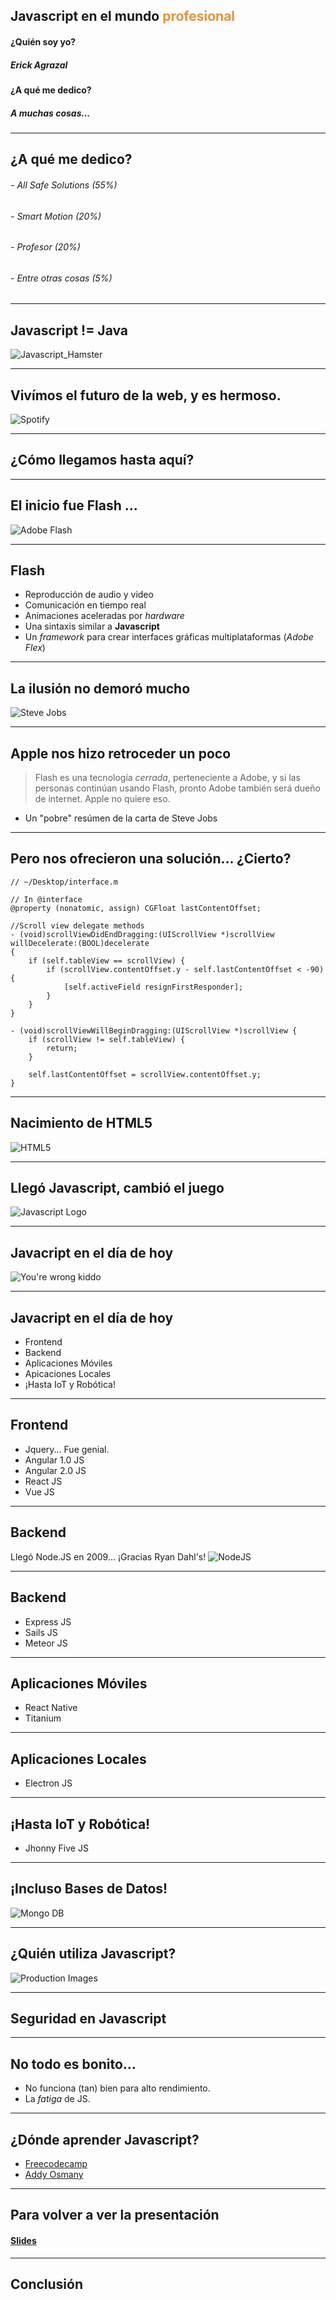 ## Javascript en el mundo <span style="color: #e49436">profesional</span>
#### ¿Quién soy yo?
##### Erick Agrazal
#### ¿A qué me dedico?
##### A muchas cosas...

---

¿A qué me dedico?
-----------------
###### - All Safe Solutions (55%)
###### - Smart Motion (20%)
###### - Profesor (20%)
###### - Entre otras cosas (5%)

---

Javascript != Java
------------------

![Javascript_Hamster](assets/java_vs_javascript.png)

---

## Vivímos el futuro de la web, y es hermoso.
![Spotify](https://cdn-images-1.medium.com/max/800/1*7L09qgc4Xnz_vRVAKW-hhg.png)

---

## ¿Cómo llegamos hasta aquí?

---

El inicio fue Flash ...
------------------

![Adobe Flash](https://addons.cdn.mozilla.net/user-media/previews/full/144/144974.png?modified=1413224838 "Logo de Adobe Flash")

---

Flash
-----

- Reproducción de audio y video
- Comunicación en tiempo real
- Animaciones aceleradas por _hardware_
- Una sintaxis similar a **Javascript**
- Un *framework* para crear interfaces gráficas multiplataformas (*Adobe Flex*) 

---

La ilusión no demoró mucho
--------------------------

![Steve Jobs](https://qph.ec.quoracdn.net/main-qimg-2fd2f7529b33f1ccd1f95d62ad0a66e2-c "Imagen de Steve Jobs")

---

Apple nos hizo retroceder un poco
---------------------------------

>Flash es una tecnología *cerrada*, perteneciente a Adobe, y si las personas continúan usando Flash, pronto Adobe también será dueño de internet. Apple no quiere eso.
- Un "pobre" resúmen de la carta de Steve Jobs


---

Pero nos ofrecieron una solución... ¿Cierto?
--------------------------------------------

```
// ~/Desktop/interface.m

// In @interface
@property (nonatomic, assign) CGFloat lastContentOffset;

//Scroll view delegate methods
- (void)scrollViewDidEndDragging:(UIScrollView *)scrollView willDecelerate:(BOOL)decelerate
{
    if (self.tableView == scrollView) {
        if (scrollView.contentOffset.y - self.lastContentOffset < -90) {
            [self.activeField resignFirstResponder];
        }
    }
}

- (void)scrollViewWillBeginDragging:(UIScrollView *)scrollView {
    if (scrollView != self.tableView) {
        return;
    }

    self.lastContentOffset = scrollView.contentOffset.y;
}
```

---

Nacimiento de HTML5
-------------------

![HTML5](https://cdn-images-1.medium.com/max/800/1*Lk7YWiSeDYGd-ITVUXbBbA.png "HTML5 Logo")


---

Llegó Javascript, cambió el juego
---------------------------------

![Javascript Logo](assets/javascript_log.png "Javascript Logo")

---

Javacript en el día de hoy
--------------------------

![You're wrong kiddo](assets/javascript_you_are_wrong.png)

---

Javacript en el día de hoy
--------------------------

- Frontend
- Backend
- Aplicaciones Móviles
- Apicaciones Locales
- ¡Hasta IoT y Robótica!

---

Frontend
--------

- Jquery... Fue genial.
- Angular 1.0 JS
- Angular 2.0 JS
- React JS
- Vue JS

---

Backend
-------

Llegó Node.JS en 2009... ¡Gracias Ryan Dahl's!
![NodeJS](assets/nodejs_logo.svg "Node JS Logo")

---

Backend
-------

- Express JS
- Sails JS
- Meteor JS

---

Aplicaciones Móviles
--------------------

- React Native
- Titanium

---

Aplicaciones Locales
--------------------

- Electron JS

---

¡Hasta IoT y Robótica!
----------------------
- Jhonny Five JS

---

¡Incluso Bases de Datos!
------------------------

![Mongo DB](assets/mongodb_logo.png "Mongo logo")

---

¿Quién utiliza Javascript?
--------------------------

![Production Images](assets/production_js_logo.png "Production Images")

---

Seguridad en Javascript
-----------------------

---

No todo es bonito...
-------------------------

- No funciona (tan) bien para alto rendimiento.
- La *fatiga* de JS.

---

¿Dónde aprender Javascript?
---------------------------

- [Freecodecamp](https://www.freecodecamp.org/)
- [Addy Osmany](https://addyosmani.com/resources/essentialjsdesignpatterns/book/)

---

## Para volver a ver la presentación
#### [Slides](https://github.com/ErickAgrazal/javascript-in-the-real-world/blob/master/PITCHME.md)

---

## Conclusión